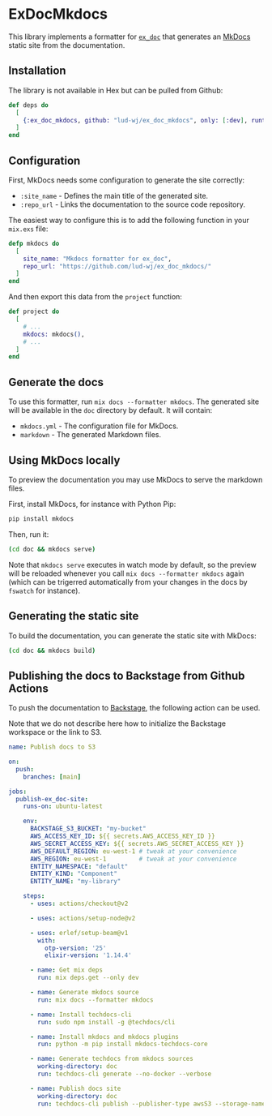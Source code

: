 # ExDocMkdocs

This library implements a formatter for
[`ex_doc`](https://hex.pm/packages/ex_doc) that generates an
[MkDocs](https://www.mkdocs.org/) static site from the documentation.


## Installation

The library is not available in Hex but can be pulled from Github:

```elixir
def deps do
  [
    {:ex_doc_mkdocs, github: "lud-wj/ex_doc_mkdocs", only: [:dev], runtime: false},
  ]
end
```


## Configuration

First, MkDocs needs some configuration to generate the site correctly:

* `:site_name` - Defines the main title of the generated site.
* `:repo_url` - Links the documentation to the source code repository.

The easiest way to configure this is to add the following function in your `mix.exs` file:

```elixir
defp mkdocs do
  [
    site_name: "Mkdocs formatter for ex_doc",
    repo_url: "https://github.com/lud-wj/ex_doc_mkdocs/"
  ]
end
```

And then export this data from the `project` function:

```elixir
def project do
  [
    # ...
    mkdocs: mkdocs(),
    # ...
  ]
end
```


## Generate the docs

To use this formatter, run `mix docs --formatter mkdocs`. The generated site will be available in the `doc` directory by default. It will contain:

* `mkdocs.yml` - The configuration file for MkDocs.
* `markdown` - The generated Markdown files.


## Using MkDocs locally

To preview the documentation you may use MkDocs to serve the markdown files.

First, install MkDocs, for instance with Python Pip:

```bash
pip install mkdocs
```

Then, run it:

```bash
(cd doc && mkdocs serve)
```

Note that `mkdocs serve` executes in watch mode by default, so the preview will
be reloaded whenever you call `mix docs --formatter mkdocs` again (which can be
trigerred automatically from your changes in the docs by `fswatch` for
instance).


## Generating the static site

To build the documentation, you can generate the static site with MkDocs:

```bash
(cd doc && mkdocs build)
```


## Publishing the docs to Backstage from Github Actions

To push the documentation to [Backstage](https://backstage.io/), the following
action can be used.

Note that we do not describe here how to initialize the Backstage workspace or
the link to S3.

```yaml
name: Publish docs to S3

on:
  push:
    branches: [main]

jobs:
  publish-ex_doc-site:
    runs-on: ubuntu-latest

    env:
      BACKSTAGE_S3_BUCKET: "my-bucket"
      AWS_ACCESS_KEY_ID: ${{ secrets.AWS_ACCESS_KEY_ID }}
      AWS_SECRET_ACCESS_KEY: ${{ secrets.AWS_SECRET_ACCESS_KEY }}
      AWS_DEFAULT_REGION: eu-west-1 # tweak at your convenience
      AWS_REGION: eu-west-1         # tweak at your convenience
      ENTITY_NAMESPACE: "default"
      ENTITY_KIND: "Component"
      ENTITY_NAME: "my-library"

    steps:
      - uses: actions/checkout@v2

      - uses: actions/setup-node@v2

      - uses: erlef/setup-beam@v1
        with:
          otp-version: '25'
          elixir-version: '1.14.4'

      - name: Get mix deps
        run: mix deps.get --only dev

      - name: Generate mkdocs source
        run: mix docs --formatter mkdocs

      - name: Install techdocs-cli
        run: sudo npm install -g @techdocs/cli

      - name: Install mkdocs and mkdocs plugins
        run: python -m pip install mkdocs-techdocs-core

      - name: Generate techdocs from mkdocs sources
        working-directory: doc
        run: techdocs-cli generate --no-docker --verbose

      - name: Publish docs site
        working-directory: doc
        run: techdocs-cli publish --publisher-type awsS3 --storage-name $BACKSTAGE_S3_BUCKET --entity $ENTITY_NAMESPACE/$ENTITY_KIND/$ENTITY_NAME
```